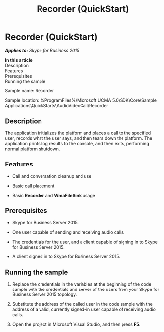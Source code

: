﻿---
title: Recorder (QuickStart)
TOCTitle: Recorder (QuickStart)
ms:assetid: e76144e2-b8f4-47bf-8d39-4f079a376a88
ms:mtpsurl: https://msdn.microsoft.com/en-us/library/Dn454822(v=office.16)
ms:contentKeyID: 65240079
ms.date: 07/27/2015
mtps_version: v=office.16
---

# Recorder (QuickStart)


_**Applies to:** Skype for Business 2015_

**In this article**  
Description  
Features  
Prerequisites  
Running the sample  

Sample name: Recorder

Sample location: %ProgramFiles%\\Microsoft UCMA 5.0\\SDK\\Core\\Sample Applications\\QuickStarts\\AudioVideoCall\\Recorder

## Description

The application initializes the platform and places a call to the specified user, records what the user says, and then tears down the platform. The application prints log results to the console, and then exits, performing normal platform shutdown.

## Features

  - Call and conversation cleanup and use

  - Basic call placement

  - Basic **Recorder** and **WmaFileSink** usage

## Prerequisites

  - Skype for Business Server 2015.

  - One user capable of sending and receiving audio calls.

  - The credentials for the user, and a client capable of signing in to Skype for Business Server 2015.

  - A client signed in to Skype for Business Server 2015.

## Running the sample

1.  Replace the credentials in the variables at the beginning of the code sample with the credentials and server of the users from your Skype for Business Server 2015 topology.

2.  Substitute the address of the called user in the code sample with the address of a valid, currently signed-in user capable of receiving audio calls.

3.  Open the project in Microsoft Visual Studio, and then press **F5**.

